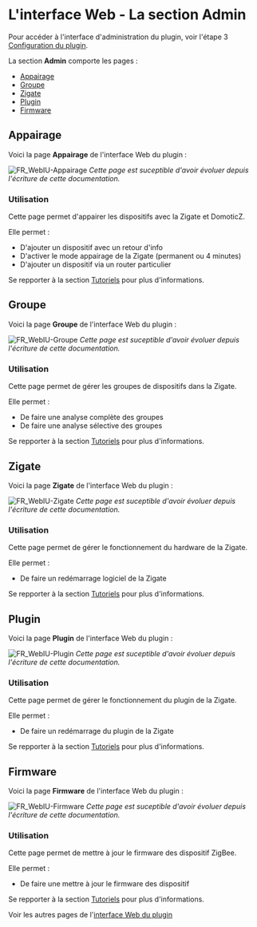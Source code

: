 # L'interface Web - La section Admin

Pour accéder à l'interface d'administration du plugin, voir l'étape 3 [Configuration du plugin](Configuration.md).

La section __Admin__ comporte les pages :

* [Appairage](#appairage)
* [Groupe](#groupe)
* [Zigate](#zigate)
* [Plugin](#plugin)
* [Firmware](#firmware)

## Appairage

Voici la page __Appairage__ de l'interface Web du plugin : 

![FR_WebIU-Appairage]()
*Cette page est suceptible d'avoir évoluer depuis l'écriture de cette documentation.*

### Utilisation

Cette page permet d'appairer les dispositifs avec la Zigate et DomoticZ. 

Elle permet :

* D'ajouter un dispositif avec un retour d'info
* D'activer le mode appairage de la Zigate (permanent ou 4 minutes)
* D'ajouter un dispositif via un router particulier

Se repporter à la section [Tutoriels](Home.md#tutoriels) pour plus d'informations. 

## Groupe

Voici la page __Groupe__ de l'interface Web du plugin : 

![FR_WebIU-Groupe]()
*Cette page est suceptible d'avoir évoluer depuis l'écriture de cette documentation.*

### Utilisation

Cette page permet de gérer les groupes de dispositifs dans la Zigate.

Elle permet :

* De faire une analyse complète des groupes
* De faire une analyse sélective des groupes

Se repporter à la section [Tutoriels](Home.md#tutoriels) pour plus d'informations. 


## Zigate

Voici la page __Zigate__ de l'interface Web du plugin : 

![FR_WebIU-Zigate]()
*Cette page est suceptible d'avoir évoluer depuis l'écriture de cette documentation.*

### Utilisation

Cette page permet de gérer le fonctionnement du hardware de la Zigate.

Elle permet :

* De faire un redémarrage logiciel de la Zigate

Se repporter à la section [Tutoriels](Home.md#tutoriels) pour plus d'informations. 


## Plugin

Voici la page __Plugin__ de l'interface Web du plugin : 

![FR_WebIU-Plugin]()
*Cette page est suceptible d'avoir évoluer depuis l'écriture de cette documentation.*

### Utilisation

Cette page permet de gérer le fonctionnement du plugin de la Zigate.

Elle permet :

* De faire un redémarrage du plugin de la Zigate

Se repporter à la section [Tutoriels](Home.md#tutoriels) pour plus d'informations. 


## Firmware

Voici la page __Firmware__ de l'interface Web du plugin : 

![FR_WebIU-Firmware]()
*Cette page est suceptible d'avoir évoluer depuis l'écriture de cette documentation.*

### Utilisation

Cette page permet de mettre à jour le firmware des dispositif ZigBee.

Elle permet :

* De faire une mettre à jour le firmware des dispositif

Se repporter à la section [Tutoriels](Home.md#tutoriels) pour plus d'informations. 



Voir les autres pages de l'[interface Web du plugin](Home.md#linterface-web-du-plugin)
